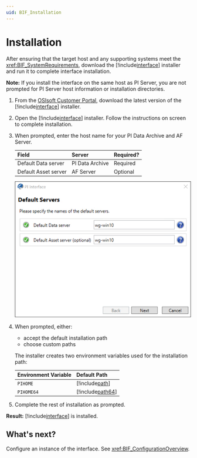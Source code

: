 ```yaml
---
uid: BIF_Installation
---
```


# Installation

After ensuring that the target host and any supporting systems meet the <xref:BIF_SystemRequirements>, download the [!include[interface](../includes/product-short.md)] installer and run it to complete interface installation.

**Note:** If you install the interface on the same host as PI Server, you are not prompted for PI Server host information or installation directories.

1. From the [OSIsoft Customer Portal](https://customers.osisoft.com), download the latest version of the [!include[interface](../includes/product-short.md)] installer.

1. Open the [!include[interface](../includes/product-short.md)] installer. Follow the instructions on screen to complete installation.

1. When prompted, enter the host name for your PI Data Archive and AF Server.

    Field | Server | Required?
    ------|--------|----------
    Default Data server | PI Data Archive | Required
    Default Asset server | AF Server | Optional

    ![Default Servers](../images/installer-default-servers.png)

1. When prompted, either:

    * accept the default installation path
    * choose custom paths

    The installer creates two environment variables used for the installation path:
    
    Environment Variable | Default Path
    ---------------------|-------------
    `PIHOME`             | [!include[path](../includes/product-path.md)]
    `PIHOME64`           | [!include[path64](../includes/product-path-64.md)]

1. Complete the rest of installation as prompted.

**Result:** [!include[interface](../includes/product-short.md)] is installed.
## What's next?

Configure an instance of the interface. See <xref:BIF_ConfigurationOverview>.
